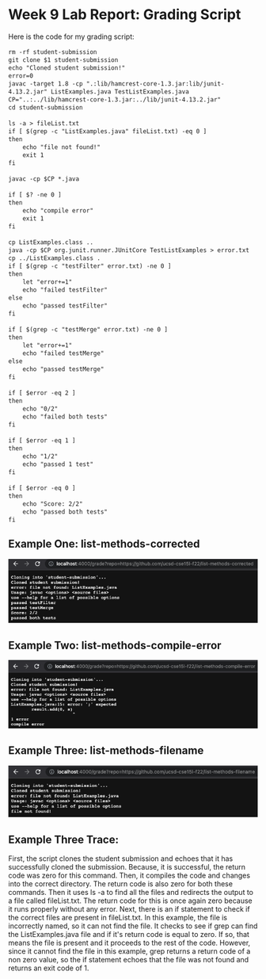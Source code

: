 # Week 9 Lab Report: Grading Script

Here is the code for my grading script:

```
rm -rf student-submission
git clone $1 student-submission
echo "Cloned student submission!"
error=0
javac -target 1.8 -cp ".:lib/hamcrest-core-1.3.jar:lib/junit-4.13.2.jar" ListExamples.java TestListExamples.java
CP="..:../lib/hamcrest-core-1.3.jar:../lib/junit-4.13.2.jar"
cd student-submission

ls -a > fileList.txt
if [ $(grep -c "ListExamples.java" fileList.txt) -eq 0 ]
then
    echo "file not found!"
    exit 1
fi

javac -cp $CP *.java

if [ $? -ne 0 ]
then
    echo "compile error"
    exit 1
fi

cp ListExamples.class ..
java -cp $CP org.junit.runner.JUnitCore TestListExamples > error.txt
cp ../ListExamples.class .
if [ $(grep -c "testFilter" error.txt) -ne 0 ]
then
    let "error+=1"
    echo "failed testFilter"
else
    echo "passed testFilter"
fi

if [ $(grep -c "testMerge" error.txt) -ne 0 ]
then
    let "error+=1"
    echo "failed testMerge"
else
    echo "passed testMerge"
fi

if [ $error -eq 2 ]
then
    echo "0/2"
    echo "failed both tests"
fi

if [ $error -eq 1 ]
then
    echo "1/2"
    echo "passed 1 test"
fi

if [ $error -eq 0 ]
then
    echo "Score: 2/2"
    echo "passed both tests"
fi
```

## Example One: list-methods-corrected

![image](grade1.png)

## Example Two: list-methods-compile-error

![image](grade2.png)

## Example Three: list-methods-filename

![image](grade3.png)

## Example Three Trace:

First, the script clones the student submission and echoes that it has successfully cloned the submission. Because, it is successful, the return code was zero for this command. Then, it compiles the code and changes into the correct directory. The return code is also zero for both these commands. Then it uses ls -a to find all the files and redirects the output to a file called fileList.txt. The return code for this is once again zero because it runs properly without any error. Next, there is an if statement to check if the correct files are present in fileList.txt. In this example, the file is incorrectly named, so it can not find the file. It checks to see if grep can find the ListExamples.java file and if it's return code is equal to zero. If so, that means the file is present and it proceeds to the rest of the code. However, since it cannot find the file in this example, grep returns a return code of a non zero value, so the if statement echoes that the file was not found and returns an exit code of 1.